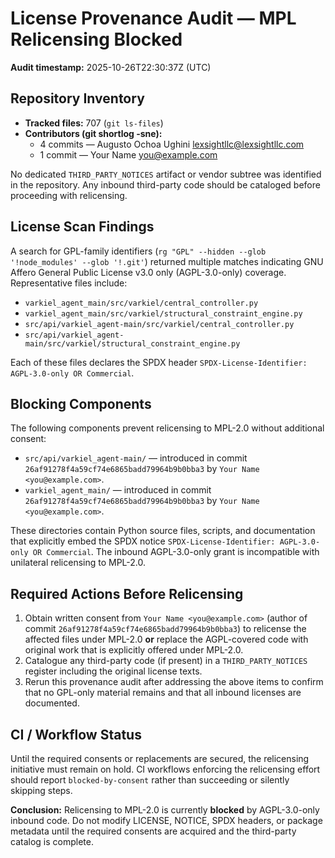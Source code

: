 # License Provenance Audit — MPL Relicensing Blocked

**Audit timestamp:** 2025-10-26T22:30:37Z (UTC)

## Repository Inventory
- **Tracked files:** 707 (`git ls-files`)
- **Contributors (git shortlog -sne):**
  - 4 commits — Augusto Ochoa Ughini <lexsightllc@lexsightllc.com>
  - 1 commit — Your Name <you@example.com>

No dedicated `THIRD_PARTY_NOTICES` artifact or vendor subtree was identified in the repository. Any inbound third-party code should be cataloged before proceeding with relicensing.

## License Scan Findings
A search for GPL-family identifiers (`rg "GPL" --hidden --glob '!node_modules' --glob '!.git'`) returned multiple matches indicating GNU Affero General Public License v3.0 only (AGPL-3.0-only) coverage. Representative files include:

- `varkiel_agent_main/src/varkiel/central_controller.py`
- `varkiel_agent_main/src/varkiel/structural_constraint_engine.py`
- `src/api/varkiel_agent-main/src/varkiel/central_controller.py`
- `src/api/varkiel_agent-main/src/varkiel/structural_constraint_engine.py`

Each of these files declares the SPDX header `SPDX-License-Identifier: AGPL-3.0-only OR Commercial`.

## Blocking Components
The following components prevent relicensing to MPL-2.0 without additional consent:

- `src/api/varkiel_agent-main/` — introduced in commit `26af91278f4a59cf74e6865badd79964b9b0bba3` by `Your Name <you@example.com>`.
- `varkiel_agent_main/` — introduced in commit `26af91278f4a59cf74e6865badd79964b9b0bba3` by `Your Name <you@example.com>`.

These directories contain Python source files, scripts, and documentation that explicitly embed the SPDX notice `SPDX-License-Identifier: AGPL-3.0-only OR Commercial`. The inbound AGPL-3.0-only grant is incompatible with unilateral relicensing to MPL-2.0.

## Required Actions Before Relicensing
1. Obtain written consent from `Your Name <you@example.com>` (author of commit `26af91278f4a59cf74e6865badd79964b9b0bba3`) to relicense the affected files under MPL-2.0 **or** replace the AGPL-covered code with original work that is explicitly offered under MPL-2.0.
2. Catalogue any third-party code (if present) in a `THIRD_PARTY_NOTICES` register including the original license texts.
3. Rerun this provenance audit after addressing the above items to confirm that no GPL-only material remains and that all inbound licenses are documented.

## CI / Workflow Status
Until the required consents or replacements are secured, the relicensing initiative must remain on hold. CI workflows enforcing the relicensing effort should report `blocked-by-consent` rather than succeeding or silently skipping steps.

**Conclusion:** Relicensing to MPL-2.0 is currently **blocked** by AGPL-3.0-only inbound code. Do not modify LICENSE, NOTICE, SPDX headers, or package metadata until the required consents are acquired and the third-party catalog is complete.
